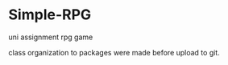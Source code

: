 # Simple-RPG
uni assignment rpg game

class organization to packages were made before upload to git. 